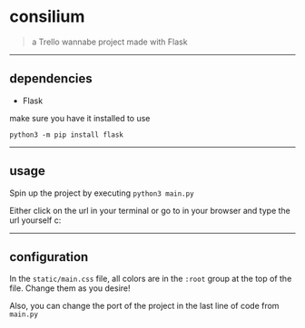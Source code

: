 # consilium #

> a Trello wannabe project made with Flask

--- 
## dependencies ##

* Flask

make sure you have it installed to use
 ```
 python3 -m pip install flask
 ```
---
## usage ##

Spin up the project by executing `python3 main.py`

Either click on the url in your terminal or go to in your browser and type the url yourself c:

---
## configuration ##

In the `static/main.css` file, all colors are in the `:root` group at the top of the file. Change them as you desire!

Also, you can change the port of the project in the last line of code from `main.py`